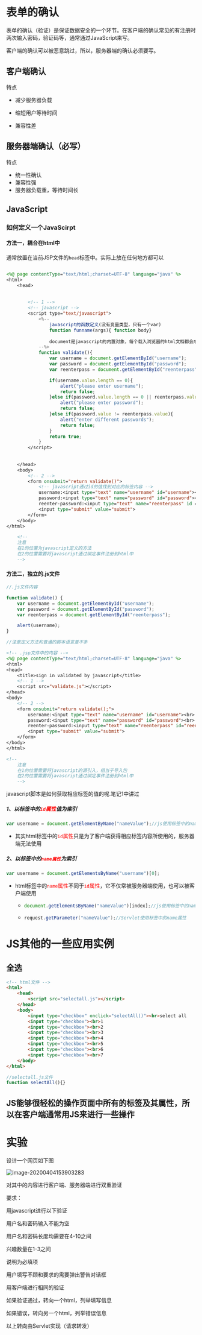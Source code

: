 # 表单的确认

表单的确认（验证）是保证数据安全的一个环节。在客户端的确认常见的有注册时两次输入密码，验证码等，通常通过JavaScript来写。

客户端的确认可以被恶意跳过，所以，服务器端的确认必须要写。

## 客户端确认

特点

- 减少服务器负载

- 缩短用户等待时间
- 兼容性差

## 服务器端确认（必写）

特点

- 统一性确认
- 兼容性强
- 服务器负载重，等待时间长



## JavaScript

### 如何定义一个JavaScirpt

#### 方法一，耦合在html中

通常放置在当前JSP文件的`head`标签中。实际上放在任何地方都可以

```jsp

<%@ page contentType="text/html;charset=UTF-8" language="java" %>
<html>
    <head>
        
        
        <!-- 1 -->
        <!-- javascript -->
        <script type="text/javascript">
            <%-- 
                javascript的函数定义(没有变量类型，只有一个var)
                function funname(args){ function body}
            
            	document是javascript的内置对象，每个载入浏览器的html文档都会成为document对象
            --%>
            function validate(){
                var username = document.getElementById("username");
                var password = document.getElementById("password");
                var reenterpass = document.getElementById("reenterpass");

                if(username.value.length == 0){
                    alert("please enter username");
                    return false;
                }else if(password.value.length == 0 || reenterpass.value.length == 0){
                    alert("please enter password");
                    return false;
                }else if(password.value != reenterpass.value){
                    alert("enter different passwords");
                    return false;
                }
                return true;
            }
        </script>
        
               
    </head>
    <body>
        <!-- 2 -->
        <form onsubmit="return validate()">
            <!-- javascript通过id的值找到对应的标签内容 -->
            username:<input type="text" name="username" id="username"><br>
            password:<input type="text" name="password" id="password"><br>
            reenter-password:<input type="text" name="reenterpass" id = reenterpass><br>
            <input type="submit" value="submit">
        </form>
    </body>
</html>

	<!--
	注意
	在1的位置为javascript定义的方法
	在2的位置需要将javascript通过绑定事件注册到html中
	-->
```



#### 方法二，独立的.js文件

```javascript
//.js文件内容

function validate() {
    var username = document.getElementById("username");
    var password = document.getElementById("password");
    var reenterpass = document.getElementById("reenterpass");

    alert(username);
}

//注意定义方法和普通的脚本语言差不多
```



```jsp
<!-- .jsp文件中的内容 -->
<%@ page contentType="text/html;charset=UTF-8" language="java" %>
<html>
<head>
    <title>sign in validated by javascript</title>
    <!-- 1 -->
    <script src="validate.js"></script>
</head>
<body>
    <!-- 2 -->
    <form onsubmit="return validate();">
        username:<input type="text" name="username" id="username"><br>
        password:<input type="text" name="password" id="password"><br>
        reenter-password:<input type="text" name="reenterpass" id="reenterpass"><br>
        <input type="submit" value="submit">
    </form>
</body>
</html>

<!--
	注意
	在1的位置需要将javascript的源引入，相当于导入包
	在2的位置需要将javascript通过绑定事件注册到html中
	-->
```



javascript脚本是如何获取相应标签的值的呢.笔记1中讲过

##### 1、以标签中的<span style='color:red'>`id`属性</span>值为索引

```js
var username = document.getElementByName("nameValue");//js使用标签中的name属性
```

- 其实html标签中的<span style='color:red'>`id`属性</span>只是为了客户端获得相应标签内容所使用的，服务器端无法使用

  

##### 2、以标签中的<span style='color:red'>`name属性`</span>为索引

```js
var username = document.getElementsByName("username")[0];
```

- html标签中的<span style='color:red'>`name`属性</span>不同于<span style='color:red'>`id`属性</span>，它不仅常被服务器端使用，也可以被客户端使用

  - ```js
    document.getElementsByName("nameValue")[index];//js使用标签中的name属性
    ```

  - ```java
    request.getParameter("nameValue");//Servlet使用标签中的name属性
    ```

    

# JS其他的一些应用实例

## 全选

```html
<!-- html文件 -->
<html>
    <head>
        <script src="selectall.js"></script>
    </head>
    <body>
        <input type="checkbox" onclick="selectAll()"><br>select all
        <input type="checkbox"><br>1
        <input type="checkbox"><br>2
        <input type="checkbox"><br>3
        <input type="checkbox"><br>4
        <input type="checkbox"><br>5
        <input type="checkbox"><br>6
        <input type="checkbox"><br>7
    </body>
</html>
```



```js
//selectall.js文件
function selectAll(){}
```



## JS能够很轻松的操作页面中所有的标签及其属性，所以在客户端通常用JS来进行一些操作





# 实验

设计一个网页如下图

![image-20200404153903283](10-javascript的表单验证.assets/image-20200404153903283.png)

对其中的内容进行客户端、服务器端进行双重验证

要求：

用javascript进行以下验证

用户名和密码输入不能为空

用户名和密码长度均需要在4-10之间

兴趣数量在1-3之间

说明为必填项

用户填写不顾和要求的需要弹出警告对话框



用客户端进行相同的验证

如果验证通过，转向一个html，列举填写信息

如果错误，转向另一个html，列举错误信息

以上转向由Servlet实现（请求转发）









